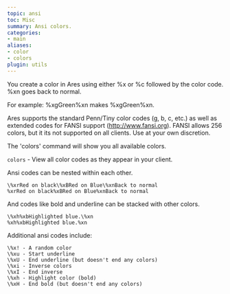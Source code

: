 ```yaml
---
topic: ansi
toc: Misc
summary: Ansi colors.
categories:
- main
aliases:
- color
- colors
plugin: utils
---
```

You create a color in Ares using either \%x or \%c followed by the color code.  \%xn goes back to normal.  

For example: \%xgGreen\%xn makes %xgGreen%xn.  

Ares supports the standard Penn/Tiny color codes (g, b, c, etc.) as well as extended codes for FANSI support (http://www.fansi.org).  FANSI allows 256 colors, but it its not supported on all clients.  Use at your own discretion.

The 'colors' command will show you all available colors.

`colors` - View all color codes as they appear in your client.

Ansi codes can be nested within each other.

    \%xrRed on black\%xBRed on Blue\%xnBack to normal
    %xrRed on black%xBRed on Blue%xnBack to normal

And codes like bold and underline can be stacked with other colors.

    \%xh%xbHighlighted blue.\%xn
    %xh%xbHighlighted blue.%xn

Additional ansi codes include:

    \%x! - A random color
    \%xu - Start underline
    \%xU - End underline (but doesn't end any colors)
    \%xi - Inverse colors
    \%xI - End inverse
    \%xh - Highlight color (bold)
    \%xH - End bold (but doesn't end any colors)
